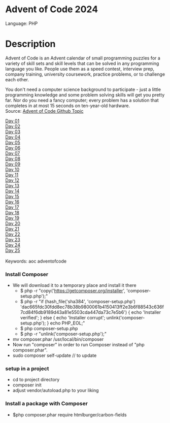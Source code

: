 # Advent of Code 2024
Language: PHP

# Description
Advent of Code is an Advent calendar of small programming puzzles for a variety of skill sets and skill levels that can be solved in any programming language you like. People use them as a speed contest, interview prep, company training, university coursework, practice problems, or to challenge each other.

You don't need a computer science background to participate - just a little programming knowledge and some problem solving skills will get you pretty far. Nor do you need a fancy computer; every problem has a solution that completes in at most 15 seconds on ten-year-old hardware.<br/>
Source: [Advent of Code Github Topic](https://github.com/topics/advent-of-code)<br/>

[Day 01](https://github.com/janusqa/advent-of-code-2024/tree/main/src/Day01)<br/>
[Day 02](https://github.com/janusqa/advent-of-code-2024/tree/main/src/Day02)<br/>
[Day 03](https://github.com/janusqa/advent-of-code-2024/tree/main/src/Day03)<br/>
[Day 04](https://github.com/janusqa/advent-of-code-2024/tree/main/src/Day04)<br/>
[Day 05](https://github.com/janusqa/advent-of-code-2024/tree/main/src/Day05)<br/>
[Day 06](https://github.com/janusqa/advent-of-code-2024/tree/main/src/Day06)<br/>
[Day 07](https://github.com/janusqa/advent-of-code-2024/tree/main/src/Day07)<br/>
[Day 08](https://github.com/janusqa/advent-of-code-2024/tree/main/src/Day08)<br/>
[Day 09](https://github.com/janusqa/advent-of-code-2024/tree/main/src/Day09)<br/>
[Day 10](https://github.com/janusqa/advent-of-code-2024/tree/main/src/Day10)<br/>
[Day 11](https://github.com/janusqa/advent-of-code-2024/tree/main/src/Day11)<br/>
[Day 12](https://github.com/janusqa/advent-of-code-2024/tree/main/src/Day12)<br/>
[Day 13](https://github.com/janusqa/advent-of-code-2024/tree/main/src/Day13)<br/>
[Day 14](https://github.com/janusqa/advent-of-code-2024/tree/main/src/Day14)<br/>
[Day 15](https://github.com/janusqa/advent-of-code-2024/tree/main/src/Day15)<br/>
[Day 16](https://github.com/janusqa/advent-of-code-2024/tree/main/src/Day16)<br/>
[Day 17](https://github.com/janusqa/advent-of-code-2024/tree/main/src/Day17)<br/>
[Day 18](https://github.com/janusqa/advent-of-code-2024/tree/main/src/Day18)<br/>
[Day 19](https://github.com/janusqa/advent-of-code-2024/tree/main/src/Day19)<br/>
[Day 20](https://github.com/janusqa/advent-of-code-2024/tree/main/src/Day20)<br/>
[Day 21](https://github.com/janusqa/advent-of-code-2024/tree/main/src/Day21)<br/>
[Day 22](https://github.com/janusqa/advent-of-code-2024/tree/main/src/Day22)<br/>
[Day 23](https://github.com/janusqa/advent-of-code-2024/tree/main/src/Day23)<br/>
[Day 24](https://github.com/janusqa/advent-of-code-2024/tree/main/src/Day24)<br/>
[Day 25](https://github.com/janusqa/advent-of-code-2024/tree/main/src/Day25)<br/>
<br/>
Keywords: aoc adventofcode

### Install Composer
- We will download it to a temporary place and install it there
  - $ php -r "copy('https://getcomposer.org/installer', 'composer-setup.php');"
  - $ php -r "if (hash_file('sha384', 'composer-setup.php') 'dac665fdc30fdd8ec78b38b9800061b4150413ff2e3b6f88543c636f7cd84f6db9189d43a81e5503cda447da73c7e5b6') { echo 'Installer verified'; } else { echo 'Installer corrupt'; unlink('composer-setup.php'); } echo PHP_EOL;"
  - $ php composer-setup.php
  - $ php -r "unlink('composer-setup.php');"
- mv composer.phar /usr/local/bin/composer
- Now run "composer" in order to run Composer instead of "php composer.phar".
- sudo composer self-update // to update

### setup in a project
- cd to project directory
- composer init
- adjust vendor/autoload.php to your liking

### Install a package with Composer
 - $php composer.phar require htmlburger/carbon-fields
